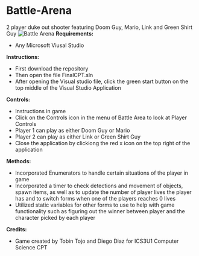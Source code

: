 # Battle-Arena
2 player duke out shooter featuring Doom Guy, Mario, Link and Green Shirt Guy
![Battle Arena](https://user-images.githubusercontent.com/69814148/105613635-b9931f80-5d91-11eb-8686-e55c327c11e1.png)
__Requirements:__ 
- Any Microsoft Viusal Studio  

 __Instructions:__
- First download the repository
- Then open the file FinalCPT.sln
- After opening the Visual studio file, click the green start button on the top middle of the Visual Studio Application

__Controls:__ 
- Instructions in game
- Click on the Controls icon in the menu of Battle Area to look at Player Controls
- Player 1 can play as either Doom Guy or Mario
- Player 2 can play as either Link or Green Shirt Guy
- Close the application by clickiong the red x icon on the top right of the application

__Methods:__ 
- Incorporated Enumerators to handle certain situations of the player in game
- Incorporated a timer to check detections and movement of objects,  spawn items, as well as to update the number of player lives the player has and to switch forms when one of the players reaches 0 lives
- Utilized static variables for other forms to use to help with game functionality such as figuring out the winner between player and the character picked by each player

__Credits:__
- Game created by Tobin Tojo and Diego Diaz for ICS3U1 Computer Science CPT
